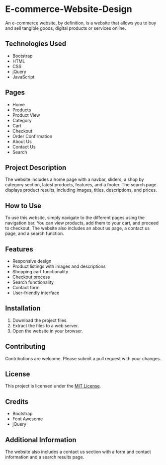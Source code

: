 # E-commerce-Website-Design
 An e-commerce website, by definition, is a website that allows you to buy and sell tangible goods, digital products or services online.

## Technologies Used

* Bootstrap
* HTML
* CSS
* jQuery
* JavaScript

## Pages

* Home
* Products
* Product View
* Category
* Cart
* Checkout
* Order Confirmation
* About Us
* Contact Us
* Search

## Project Description

The website includes a home page with a navbar, sliders, a shop by category section, latest products, features, and a footer. The search page displays product results, including images, titles, descriptions, and prices.

## How to Use

To use this website, simply navigate to the different pages using the navigation bar. You can view products, add them to your cart, and proceed to checkout. The website also includes an about us page, a contact us page, and a search function.

## Features

* Responsive design
* Product listings with images and descriptions
* Shopping cart functionality
* Checkout process
* Search functionality
* Contact form
* User-friendly interface

## Installation

1.  Download the project files.
2.  Extract the files to a web server.
3.  Open the website in your browser.

## Contributing

Contributions are welcome. Please submit a pull request with your changes.

## License

This project is licensed under the [MIT License](LICENSE).

## Credits

* Bootstrap
* Font Awesome
* jQuery

## Additional Information

The website also includes a contact us section with a form and contact information and a search results page.
